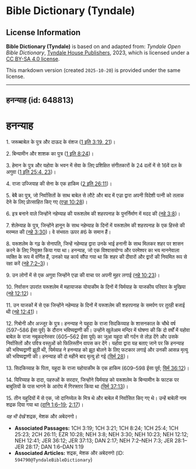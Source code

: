 # Bible Dictionary (Tyndale)

## License Information

**Bible Dictionary (Tyndale)** is based on and adapted from: _Tyndale Open Bible Dictionary_, [Tyndale House Publishers](https://tyndaleopenresources.com/), 2023, which is licensed under a [CC BY-SA 4.0 license](https://creativecommons.org/licenses/by-sa/4.0/legalcode.en).

This markdown version (created `2025-10-20`) is provided under the same license.



--------------------------------

## हनन्याह (id: 648813)

हनन्याह
=======

1\. जरूब्बाबेल के पुत्र और दाऊद के वंशज ([1 इति 3:19, 21](https://ref.ly/1Chr3:19,1Chr3:21))।

2\. बिन्यामीन और शाशक का पुत्र ([1 इति 8:24](https://ref.ly/1Chr8:24))।

3\. हेमान के पुत्र और यहोवा के भवन में सेवा के लिए प्रशिक्षित संगीतकारों के 24 दलों में से 16वें दल के अगुवा ([1 इति 25:4, 23](https://ref.ly/1Chr25:4,1Chr25:23))।

4\. राजा उज्जियाह की सेना के एक हाकिम ([2 इति 26:11](https://ref.ly/2Chr26:11))।

5\. बेबै का पुत्र, जो निर्वासितों के साथ बाबेल से लौटे और बाद में एज्रा द्वारा अपनी विदेशी पत्नी को तलाक देने के लिए प्रोत्साहित किए गए ([एज्रा 10:28](https://ref.ly/Ezra10:28))।

6\. इत्र बनाने वाले जिन्होंने नहेम्याह की यरूशलेम की शहरपनाह के पुनर्निर्माण में मदद की ([नहे 3:8](https://ref.ly/Neh3:8))।

7\. शेलेम्याह के पुत्र, जिन्होंने हानून के साथ नहेम्याह के दिनों में यरूशलेम की शहरपनाह के एक हिस्से की मरम्मत की ([नहे 3:30](https://ref.ly/Neh3:30))। वे संभवतः ऊपर \#6 के समान हैं।

8\. यरूशलेम के गढ़ के सेनापति, जिन्हें नहेम्याह द्वारा उनके भाई हनानी के साथ मिलकर शहर पर शासन करने के लिए नियुक्त किया गया था। हनन्याह, जो एक विश्वासयोग्य और परमेश्वर का भय माननेवाला व्यक्ति के रूप में वर्णित हैं, उनको यह कार्य सौंपा गया था कि शहर की दीवारों और द्वारों की नियमित रूप से रक्षा करें ([नहे 7:2–3](https://ref.ly/Neh7:2-Neh7:3))।

9\. उन लोगों में से एक अगुवा जिन्होंने एज्रा की वाचा पर अपनी मुहर लगाई ([नहे 10:23](https://ref.ly/Neh10:23))।

10\. निर्वासन उपरांत यरूशलेम में महायाजक योयाकीम के दिनों में यिर्मयाह के याजकीय परिवार के मुखिया ([नहे 12:12](https://ref.ly/Neh12:12))।

11\. उन याजकों में से एक जिन्होंने नहेम्याह के दिनों में यरूशलेम की शहरपनाह के समर्पण पर तुरही बजाई थी ([नहे 12:41](https://ref.ly/Neh12:41))।

12\. गिबोनी और अज्जूर के पुत्र। हनन्याह ने यहूदा के राजा सिदकिय्याह के शासनकाल के चौथे वर्ष (597–586 ईसा पूर्व) के दौरान भविष्यद्वाणी की। उन्होंने खुलेआम मन्दिर में घोषणा की कि दो वर्षों में यहोवा बाबेल के राजा नबूकदनेस्सर (605–562 ईसा पूर्व) का जूआ यहूदा की गर्दन से तोड़ देंगे और उसके निर्वासितों और पवित्र वस्तुओं को फिलिस्तीन वापस कर देंगे। यहोवा द्वारा यह बताए जाने पर कि हनन्याह की भविष्यद्वाणी झूठी थी, यिर्मयाह ने हनन्याह को झूठ बोलने के लिए फटकार लगाई और उनकी आसन्न मृत्यु की भविष्यद्वाणी की। हनन्याह की दो महीने बाद मृत्यु हो गई ([यिर्म 28](https://ref.ly/Jer28:1-Jer28:17))।

13\. सिदकिय्याह के पिता, यहूदा के राजा यहोयाकीम के एक हाकिम (609–598 ईसा पूर्व; [यिर्म 36:12](https://ref.ly/Jer36:12))।

14\. यिरिय्याह के दादा, पहरुओं के सरदार, जिन्होंने यिर्मयाह को यरूशलेम के बिन्यामीन के फाटक पर बाबुलियों के पास भागने के आरोप में गिरफ्तार किया था ([यिर्म 37:13](https://ref.ly/Jer37:13))।

15\. तीन यहूदियों में से एक, जो दानिय्येल के मित्र थे और बाबेल में निर्वासित किए गए थे। उन्हें बाबेली नाम शद्रक दिया गया था ([दानि 1:6–19](https://ref.ly/Dan1:6-Dan1:19); [2:17](https://ref.ly/Dan2:17))।

*यह भी देखें* शद्रक, मेशक और अबेदनगो।

* **Associated Passages:** 1CH 3:19; 1CH 3:21; 1CH 8:24; 1CH 25:4; 1CH 25:23; 2CH 26:11; EZR 10:28; NEH 3:8; NEH 3:30; NEH 10:23; NEH 12:12; NEH 12:41; JER 36:12; JER 37:13; DAN 2:17; NEH 7:2–NEH 7:3; JER 28:1–JER 28:17; DAN 1:6–DAN 1:19
* **Associated Articles:** शद्रक, मेशक और अबेदनगो (ID: `594790@TyndaleBibleDictionary`)

